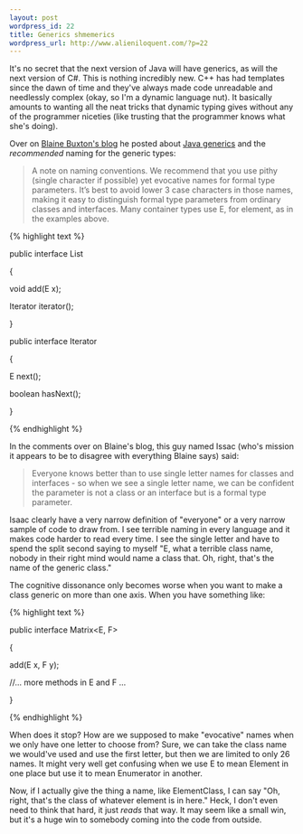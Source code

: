 ```yaml
---
layout: post
wordpress_id: 22
title: Generics shmemerics
wordpress_url: http://www.alieniloquent.com/?p=22
---
```

It's no secret that the next version of Java will have generics, as will the
next version of C#. This is nothing incredibly new. C++ has had templates
since the dawn of time and they've always made code unreadable and needlessly
complex (okay, so I'm a dynamic language nut). It basically amounts to wanting
all the neat tricks that dynamic typing gives without any of the programmer
niceties (like trusting that the programmer knows what she's doing).

Over on [Blaine Buxton's blog][1] he posted about [Java generics][2] and the
_recommended_ naming for the generic types:

> A note on naming conventions. We recommend that you use pithy (single
character if possible) yet evocative names for formal type parameters. It’s
best to avoid lower 3 case characters in those names, making it easy to
distinguish formal type parameters from ordinary classes and interfaces. Many
container types use E, for element, as in the examples above.

{% highlight text %}

public interface List<E>

{

void add(E x);

Iterator<E> iterator();

}


public interface Iterator<E>

{

E next();

boolean hasNext();

}

{% endhighlight %}

In the comments over on Blaine's blog, this guy named Issac (who's mission it
appears to be to disagree with everything Blaine says) said:

> Everyone knows better than to use single letter names for classes and
interfaces - so when we see a single letter name, we can be confident the
parameter is not a class or an interface but is a formal type parameter.

Isaac clearly have a very narrow definition of "everyone" or a very narrow
sample of code to draw from. I see terrible naming in every language and it
makes code harder to read every time. I see the single letter and have to
spend the split second saying to myself "E, what a terrible class name, nobody
in their right mind would name a class that. Oh, right, that's the name of the
generic class."

The cognitive dissonance only becomes worse when you want to make a class
generic on more than one axis. When you have something like:

{% highlight text %}

public interface Matrix<E, F>

{

add(E x, F y);

//... more methods in E and F ...

}

{% endhighlight %}

When does it stop? How are we supposed to make "evocative" names when we only
have one letter to choose from? Sure, we can take the class name we would've
used and use the first letter, but then we are limited to only 26 names. It
might very well get confusing when we use E to mean Element in one place but
use it to mean Enumerator in another.

Now, if I actually give the thing a name, like ElementClass, I can say "Oh,
right, that's the class of whatever element is in here." Heck, I don't even
need to think that hard, it just _reads_ that way. It may seem like a small
win, but it's a huge win to somebody coming into the code from outside.

   [1]: http://www.blainebuxton.com/weblog

   [2]: http://www.blainebuxton.com/weblog/2005/08/huh.html
